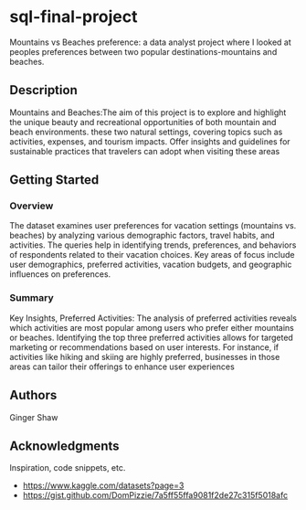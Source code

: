 # sql-final-project
Mountains vs Beaches preference: a data analyst project where I looked at peoples preferences between two popular destinations-mountains and beaches.
## Description

Mountains and Beaches:The aim of this project is to explore and highlight the unique beauty and recreational opportunities of both mountain and beach environments. 
these two natural settings, covering topics such as activities, expenses, and tourism impacts.
Offer insights and guidelines for sustainable practices that travelers can adopt when visiting these areas

## Getting Started

### Overview

The dataset examines user preferences for vacation settings (mountains vs. beaches)
by analyzing various demographic factors, travel habits, and activities. The queries help in identifying trends, preferences, and behaviors of respondents related to their vacation choices.
Key areas of focus include user demographics, preferred activities, vacation budgets, and geographic influences on preferences.


### Summary
Key Insights, Preferred Activities: The analysis of preferred activities reveals which activities are most popular among users who prefer either mountains or beaches. 
Identifying the top three preferred activities allows for targeted marketing or recommendations based on user interests. 
For instance, if activities like hiking and skiing are highly preferred, businesses in those areas can tailor their offerings to enhance user experiences

## Authors

Ginger Shaw

## Acknowledgments

Inspiration, code snippets, etc.
* https://www.kaggle.com/datasets?page=3 
* https://gist.github.com/DomPizzie/7a5ff55ffa9081f2de27c315f5018afc
